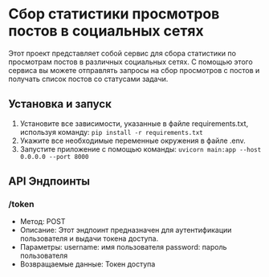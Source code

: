 # Сбор статистики просмотров постов в социальных сетях
Этот проект представляет собой сервис для сбора статистики по просмотрам постов в различных социальных сетях. С помощью этого сервиса вы можете отправлять запросы на сбор просмотров с постов и получать список постов со статусами задачи.
## Установка и запуск
1. Установите все зависимости, указанные в файле requirements.txt, используя команду:
`pip install -r requirements.txt`
2. Укажите все необходимые переменные окружения в файле .env.
3. Запустите приложение с помощью команды:
`uvicorn main:app --host 0.0.0.0 --port 8000`
## API Эндпоинты
### /token
- Метод: POST
- Описание: Этот эндпоинт предназначен для аутентификации пользователя и выдачи токена доступа.
- Параметры:
    username: имя пользователя
    password: пароль пользователя
- Возвращаемые данные: Токен доступа

